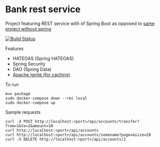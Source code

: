 # Bank rest service
Project featuring REST service with of Spring Boot as opposed to [same project without spring](https://github.com/chergey/bank-rest-service)

[![Build Status](https://travis-ci.com/chergey/bank-rest-service-spring.svg?branch=master)](https://travis-ci.com/chergey/bank-rest-service-spring)


Features
* HATEOAS (Spring HATEOAS)
* Spring Security
* DAO (Spring Data)
* [Apache Ignite (for caching)](https://apacheignite.readme.io/docs)


To run
```
mvn package
sudo docker-compose down --rmi local
sudo docker-compose up
```

Sample requests
```
curl -X POST http://localhost:<port>/api/accounts/transfer?from=1&to=2&amount=10
curl http://localhost:<port>/api/accounts
curl http://localhost:<port>/api/accounts/somename?page=&size=20
curl -X DELETE http://localhost:<port>/api/accounts/2
```
